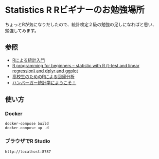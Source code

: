 # Statistics R Rビギナーのお勉強場所

ちょっとRが気になりだしたので、統計検定２級の勉強の足しになればと思い、勉強してみます。

## 参照

- [Rによる統計入門](https://htsuda.net/stats/)
- [R programming for beginners – statistic with R (t-test and linear regression) and dplyr and ggplot](https://www.youtube.com/watch?v=ANMuuq502rE)
- [高校生のためのRによる回帰分析](http://www.f.waseda.jp/takezawa/math/joho/regression.pdf)
- [ハンバーガー統計学にようこそ！](http://kogolab.chillout.jp/elearn/hamburger/index.html)

## 使い方

### Docker

    docker-compose build
    docker-compose up -d

### ブラウザでR Studio

    http://localhost:8787